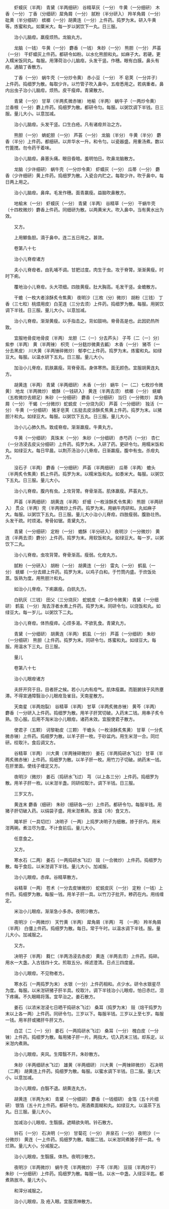 <!-- { "loadSidebar": true } -->
　　虾蟆灰（半两） 青黛（半两细研） 谷精草灰（一分） 牛黄（一分细研） 木香（一分） 丁香（分细研）犀角屑（一分） 腻粉（半分研入） 羚羊角屑（一分） 砒黄（半分细研） 槟榔（一分）胡黄连（一分）上件药。捣罗为末。研入牛黄等。炼蜜和丸。如粟米大。每一岁以粥饮下一丸。日三服。

　　治小儿脑疳。羸瘦烦热。龙脑丸方。

　　龙脑（一钱） 牛黄（一分） 麝香（一钱） 朱砂（一分） 熊胆（一分） 芦荟（一分） 干虾蟆灰上件药。都研令如粉。以水化熊胆和丸。如麻子大。若硬。更入糯米饭同丸。每服。用薄荷治小儿脑疳。头发干竖。作穗。眼有白膜。鼻头有疮。通脑丁香散方。

　　丁香（一分） 蜗牛壳（一分炒令黄） 赤小豆（一分） 不 皂荚（一分并子）上件药。捣细罗为散。每取少许。以竹管子吹入鼻中。五疳悉用之。若病重者。鼻内出虫子治小儿脑疳。烦热。皮干瘦瘁。青黛散方。

　　青黛（一分） 甘草（半两炙微赤锉） 地榆（半两） 蜗牛子（一两炒令黄） 兰香根（一分）麝上件药。捣细罗为散。都研令匀。每服。以粥饮调下半钱。日三服。量儿大小。以意加减。

　　治小儿脑疳。头发干竖。口生白疮。凡有诸疳并治之方。

　　熊胆（一分） 蚺蛇胆（一分） 芦荟（一分） 龙脑（半分） 牛黄（半分） 麝香（半分）上件药。都细研。以井华水一升。和令匀。以瓷器盛。用重汤煮。数以竹篦搅。勿令药干着味。

　　治小儿脑疳。鼻塞头痛。眼目昏暗。羞明怕日。吹鼻龙脑散方。

　　龙脑（少许细研） 蜗牛壳（一分炒令黄） 虾蟆灰（一分） 瓜蒂（一分） 麝香（少许细研）黄上件药。捣细罗为散。入瓷合内贮之。每取少许。吹于鼻中。每日两上用之。

　　治小儿脑疳。鼻痒。毛发作穗。面青羸瘦。益脑吹鼻散方。

　　地榆末（一分） 虾蟆灰（一分） 青黛（半两） 谷精草（一分） 干蜗牛壳（十四枚微炒）麝香上件药。同细研为散。以两黄米大。吹入鼻中。当有黄水出为效。

　　又方。

　　上用鲫鱼胆。滴于鼻中。连二五日用之。甚效。

　　卷第八十七

　　治小儿脊疳诸方

　　夫小儿脊疳者。由乳哺不调。甘肥过度。肉生于虫。攻于脊膂。渐渐黄瘦。时时下痢。

　　覆地治小儿脊疳。头大项细。四肢黄瘦。肚大胸高。毛发干竖。金蟾散方。

　　干蟾（一枚大者涂酥炙令焦黄） 夜明沙〔三枚（分）微炒〕 胡粉（三钱） 丁香（三七粒）桃煨用皮）白芜连（三分去须）上件药。捣细罗为散。每服。用粥饮调下半钱。日三服。量儿大小。以意加减。

　　治小儿脊疳。渐渐黄瘦。以手指击之。背如鼓响。脊骨高是也。此因奶热所致。

　　宜服地骨皮地骨皮（半两） 龙胆〔二（一）分去芦头〕 子芩〔二（一）分〕 紫参（半两） 黄（半两锉） 枳壳（一分麸炒微黄去瓤） 木香（一分） 猪苓（一分去黑皮） 川大黄（半两锉碎微炒） 郁李仁上件药。捣罗为末。炼蜜和丸。如绿豆大。每服。以温水研下五丸。日三服。量儿大小。

　　加治小儿脊疳。肌肤羸瘦。背脊骨高。身体寒热。面无颜色。宜服胡黄连丸方。

　　胡黄连（半两） 青黛（半两细研） 木香（一分） 蜗牛〔一（二）七枚炒令微黄〕 地龙（半两微炒） 蟾酥（一钱研入） 黄连（半两去须） 槟榔（一分） 蜣螂（五枚微炒去翅足）朱砂（一分细研） 麝香（一分细研） 当归（一分微炒） 犀角屑（一分） 干蝎（一分微炒）蛇蜕皮（一分烧为灰） 芦荟（一分细研） 独活（一分） 牛黄（一分细研） 猪牙皂荚（五挺去皮涂酥炙焦黄上件药。捣罗为末。以猪胆汁和丸。如绿豆大。每服。以粥饮下五丸。日三服。量儿大小。

　　治小儿心肺久热。致成脊疳。渐渐羸瘦。牛黄丸方。

　　牛黄（一分细研） 真珠末（一分） 朱砂（一分细研） 赤芍药（一分） 杏仁（一分汤浸去皮尖分细研）上件药。捣罗为末。入研了药。更研令匀。用糯米饭和丸。如绿豆大。每日早晨。以荆芥汤治小儿脊疳。日渐羸瘦。腹中有虫。杀疳丸方。

　　没石子（半两） 麝香（一分细研） 芦荟（半两细研） 瓜蒂（半两） 蟾头（半两炙令焦黄）鹤上件药。捣罗为末。以糯米饭和丸。如黍米大。每服。以粥饮下五丸。日三服。量儿大小。

　　治小儿脊疳。腹内有虫。上攻背膂。脊骨渐高。肌体羸瘦。芦荟丸方。

　　芦荟（半两细研） 胡黄连（半两） 虾蟆（一枚涂酥炙令焦黄） 熊胆（半两研入） 贯众（半两）壳（半两微炒上件药。捣罗为末。用蜗牛肉研和。丸如麻子大。每服。以粥饮下五丸。日三服。量儿大小治小儿脊疳。四肢瘦弱。腹胁壮热。头发干疏。时烦渴。脊骨如锯。青黛丸方。

　　青黛（一分细研） 定粉（一分） 蟾酥（半分研入） 夜明沙（一分微炒） 黄连（半两去须）麝分）上件药。捣罗为末。用软饭和丸。如绿豆大。每一岁。以粥饮下二丸。

　　治小儿脊疳。虫攻背膂。脊骨渐高。瘦弱。化疳丸方。

　　腻粉（一分研入） 胡粉（一分） 胡黄连（一分） 雷丸（一分） 鹤虱（一分） 蜣螂（一分去翅上件药。捣罗为末。以鸡子白和。于竹筒内盛。于炊饭处蒸。饭熟为度。用熊胆汁和丸。

　　如治小儿脊疳。下痢羸瘦。白矾丸方。

　　白矾灰（三钱） 田父（三分烧灰） 蛇蜕皮（一条炒令微黄） 青黛（一分细研） 鹤虱（一分）淘去浮者水煮上件药。捣罗为末。同研令匀。以烧饭和丸。如绿豆大。每一岁儿。以粥饮下二丸。

　　治小儿脊疳。体热瘦瘁。心烦多渴。不欲乳食。青黛丸方。

　　青黛（一分细研） 胡黄连（半两） 鹤虱（一分） 芦荟（一分细研） 朱砂（一分细研） 熊胆（上件药。捣罗为末。同研令匀。炼蜜和丸。如绿豆大。每服。用温水下三丸。日三服。

　　量儿

　　卷第八十七

　　治小儿眼疳诸方

　　夫肝开窍于目。目者肝之候。若小儿内有疳气。肌体瘦羸。而脏腑挟于风热壅滞。不得宣通障翳治小儿眼疳及雀目。天南星散方。

　　天南星（半两炮裂） 谷精草（半两） 甘草（半两炙微赤锉） 黄芩（半两） 麝香〔一分研入上件药。捣细罗为散。用羊子肝冥切破。入药末二钱。用串子炙令熟。空心服。后用不淘米治小儿眼疳。诸药未效。宜服使君子散方。

　　使君子（五颗） 诃黎勒皮（三颗） 干蟾头（一枚涂酥炙焦黄） 甘草（一分炙微赤锉）上件药。捣细罗为散。以羊子肝一枚。于砂盆内。用生米泔一合。同烂研。绞取汁。食后调又方。

　　谷精草（半两） 川大黄（半两锉碎微炒） 姜石（半两捣研水飞过） 甘草（半两炙微赤锉）上件药。捣细罗为散。以羊子肝一枚。用竹刀子切破。纳药末一钱。在肝里面。使线子缠定又方。

　　夜明沙（微炒） 姜石（捣研水飞过） 芎 （以上各三分）上件药。捣细罗为散。用羊子肝一枚。以米泔半盏。同研绞取汁。调下半钱。日三服。

　　三岁又方。

　　黄连末 麝香（细研） 朱砂（细研各一分）上件药。都研令匀。每服半钱。用猪子肝切破入药。以绢袋子盛。用米泔煮熟。放温（冷）食又方。

　　羯羊肝（一具切烂） 决明子（一两）上捣罗决明子为细散。掺于肝内。用米泔两碗。煮泣尽为度。不计食前后。量儿大小。

　　任意食之。

　　又方。

　　寒水石（二两） 姜石（一两捣研水飞过） 豉（一合微炒）上件药。捣细罗为散。每于食后。以米泔调下半钱。量儿大小。加减服。

　　治小儿眼疳。赤痒。谷精草散方。

　　谷精草（一两） 苍术（一分去皮锉微炒） 蛇蜕皮灰（一分） 定粉（一钱）上件药。捣细罗为散。每服一钱。用羊子肝一具。以竹刀子批开。糁药在内。用线缠定。

　　米治小儿眼疳。渐渐急小多赤。夜明沙散方。

　　夜明沙（一两微炒） 天竹黄（半两） 犀角屑（半两） 芎 （一两） 羚羊角屑（半两） 白僵上件药。捣细罗为散。每日。常于午时。以温水调下半钱。服。量儿大小。加减服之。

　　又方。

　　决明子（半两） 蕤仁（半两汤浸去赤皮） 黄连（半两去须）上件药。捣碎。用水一大盏。入古钱四十文。煎取五分。绵滤澄清。日点三四度瘥。

　　治小儿眼疳。不见物者方。

　　寒水石（一两捣罗为末） 水银（一分）上件药相和。点少水。研令水银星尽为度。每服。以米泔研猪子肝半具。绞取汁。调下半钱治小儿眼疳。怕日赤烂。泪下疼痛。不久眼睛将落。宜早治之。姜石散方。

　　姜石（以浓米泔浸七日晒干捣研水飞过） 桑耳（捣罗为末） 豉（焙干捣罗为末以上各一两）上件药。同研令匀。三岁以下。每服半钱。三岁以上至七岁。每服一钱。用羊肝或猪肝牛肝又方。

　　白芷〔二（一）分〕 姜石（一两捣研水飞过） 桑耳（一分） 槐白皮（一分锉）上件药。捣细罗为散。每用猪子肝一片。两指大。切入药末三钱。却系定。以米泔内煮熟。

　　治小儿眼疳。夹风。生障翳不开。朱砂散方。

　　朱砂（半两细研水飞过） 雄黄（半两细研） 川大黄（一两锉碎微炒） 石决明（二两） 胡黄连上件药。捣细罗为散。每服。以蜜水调下半钱。日二服。量儿大小。以意加减。

　　治小儿眼疳。白翳不退。胡黄连丸方。

　　胡黄连（半两为末） 青黛（一分细研） 麝香（一钱细研） 金箔（五十片细研） 银箔（五十片上件药。都研令匀。用酒煮面糊和丸。如绿豆大。以温茶下五丸。日三服。量儿大小。

　　加减治小儿眼疳。生翳膜。遮睛欲失明。铃石散方。

　　铃石（一分） 石决明（一分） 甘菊花（一分） 井泉石（一分） 夜明沙（一分微炒） 黄连（一上件药。捣细罗为散。每服二钱。以米泔同煮猪子肝一具。令烂熟。量儿大小。分减服之。

　　治小儿眼疳。生翳膜。体热。夜明沙散方。

　　夜明沙（半两微炒） 蜗牛壳（半两微炒） 子芩（半两） 豆豉（半两炒干） 朱砂（一分细研）上件药。捣细罗为散。每服一钱。以水一中盏。入绿豆半匙。都煮熟放冷。量儿大小。

　　和滓分减服之。

　　治小儿眼疳。及 疮入眼。宜服清神散方。

